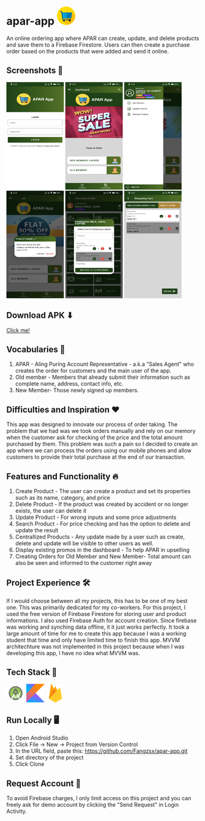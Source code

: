 # apar-app <img src="https://github.com/Fangzsx/apar-app/blob/master/app/src/main/res/drawable/ic_shopping_cart_512.PNG?raw=true" width="48" height="48">
An online ordering app where APAR can create, update, and delete products and save them to a Firebase Firestore.
Users can then create a purchase order based on the products that were added and send it online. 

## Screenshots 📱
<img src="https://github.com/Fangzsx/apar-app/blob/master/app/src/main/assets/Screenshot_20220507-183428_APAR.png?raw=true" width="150" height="280"> <img src="https://github.com/Fangzsx/apar-app/blob/master/app/src/main/assets/Screenshot_20220507-183436_APAR.png?raw=true?" width="150" height="280"> <img src="https://github.com/Fangzsx/apar-app/blob/master/app/src/main/assets/Screenshot_20220507-183440_APAR.png?raw=true" width="150" height="280"> <img src="https://github.com/Fangzsx/apar-app/blob/master/app/src/main/assets/Screenshot_20220507-183451_APAR.png?raw=true" width="150" height="280"> <img src="https://github.com/Fangzsx/apar-app/blob/master/app/src/main/assets/Screenshot_20220507-183543_APAR.png?raw=true" width="150" height="280"> <img src="https://github.com/Fangzsx/apar-app/blob/master/app/src/main/assets/Screenshot_20220507-183611_APAR.png?raw=true" width="150" height="280">

## Download APK ⬇
[Click me!](https://github.com/Fangzsx/apar-app/raw/master/app/release/release/app-release.apk)

## Vocabularies 📕
1. APAR - Aling Puring Account Representative - a.k.a "Sales Agent" who creates the order for customers and the main user of the app.
2. Old member - Members that already submit their information such as complete name, address, contact info, etc.
3. New Member- Those newly signed up members.

## Difficulties and Inspiration ❤
This app was designed to innovate our process of order taking. The problem that we had was we took orders manually and rely on our memory when the customer ask for checking of the price and the total amount purchased by them. This problem was such a pain so I decided to create an app where we can process the orders using our mobile phones and allow customers to provide their total purchase at the end of our transaction.

## Features and Functionality 🔥
1. Create Product - The user can create a product and set its properties such as its name, category, and price
2. Delete Product - If the product was created by accident or no longer exists, the user can delete it
3. Update Product - For wrong inputs and some price adjustments
4. Search Product - For price checking and has the option to delete and update the result
5. Centrallized Products - Any update made by a user such as create, delete and update will be visible to other users as well.
6. Display existing promos in the dashboard - To help APAR in upselling
7. Creating Orders for Old Member and New Member- Total amount can also be seen and informed to the customer right away

## Project Experience 🛠
If I would choose between all my projects, this has to be one of my best one. This was primarily dedicated for my co-workers. For this project, I used the free version of Firebase Firestore for storing user and product informations. I also used Firebase Auth for account creation. Since firebase was working and synching data offline, it it just works perfectly. It took a large amount of time for me to create this app because I was a working student that time and only have limited time to finish this app. MVVM architechture was not implemented in this project because when I was developing this app, I have no idea what MVVM was.

## Tech Stack 👷
<img src="https://github.com/Fangzsx/apar-app/blob/master/app/src/main/assets/android-studio.png?raw=true" width="48" height="48" title ="Android Studio">  <img src="https://github.com/Fangzsx/apar-app/blob/master/app/src/main/assets/kotlin.png?raw=true" width="48" height="48" title ="Kotlin">  <img src="https://github.com/Fangzsx/apar-app/blob/master/app/src/main/assets/firebase.png?raw=true" width="48" height="48" title ="Android Studio">

## Run Locally 🖥
1. Open Android Studio
2. Click File -> New -> Project from Version Control 
3. In the URL field, paste this: https://github.com/Fangzsx/apar-app.git
4. Set directory of the project
5. Click Clone

## Request Account 🔑
To avoid Firebase charges, I only limit access on this project and you can freely ask for demo account by clicking the "Send Request" in Login Activity.

